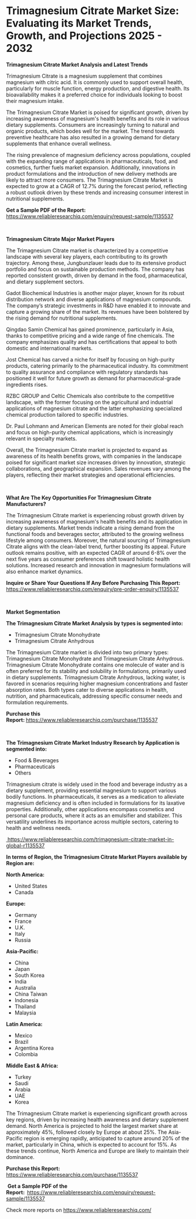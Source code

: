 <p><h1>Trimagnesium Citrate Market Size: Evaluating its Market Trends, Growth, and Projections 2025 - 2032</h1></p><p><strong>Trimagnesium Citrate Market Analysis and Latest Trends</strong></p>
<p><p>Trimagnesium Citrate is a magnesium supplement that combines magnesium with citric acid. It is commonly used to support overall health, particularly for muscle function, energy production, and digestive health. Its bioavailability makes it a preferred choice for individuals looking to boost their magnesium intake.</p><p>The Trimagnesium Citrate Market is poised for significant growth, driven by increasing awareness of magnesium's health benefits and its role in various dietary supplements. Consumers are increasingly turning to natural and organic products, which bodes well for the market. The trend towards preventive healthcare has also resulted in a growing demand for dietary supplements that enhance overall wellness.</p><p>The rising prevalence of magnesium deficiency across populations, coupled with the expanding range of applications in pharmaceuticals, food, and cosmetics, further fuels market expansion. Additionally, innovations in product formulations and the introduction of new delivery methods are likely to attract more consumers. The Trimagnesium Citrate Market is expected to grow at a CAGR of 12.7% during the forecast period, reflecting a robust outlook driven by these trends and increasing consumer interest in nutritional supplements.</p></p>
<p><strong>Get a Sample PDF of the Report:&nbsp;</strong> <a href="https://www.reliableresearchiq.com/enquiry/request-sample/1135537?utm_campaign=2810&utm_medium=2&utm_source=Github&utm_content=ia&utm_term=01042025&utm_id=trimagnesium-citrate">https://www.reliableresearchiq.com/enquiry/request-sample/1135537</a></p>
<p>&nbsp;</p>
<p><strong>Trimagnesium Citrate Major Market Players</strong></p>
<p><p>The Trimagnesium Citrate market is characterized by a competitive landscape with several key players, each contributing to its growth trajectory. Among these, Jungbunzlauer leads due to its extensive product portfolio and focus on sustainable production methods. The company has reported consistent growth, driven by demand in the food, pharmaceutical, and dietary supplement sectors.</p><p>Gadot Biochemical Industries is another major player, known for its robust distribution network and diverse applications of magnesium compounds. The company’s strategic investments in R&D have enabled it to innovate and capture a growing share of the market. Its revenues have been bolstered by the rising demand for nutritional supplements.</p><p>Qingdao Samin Chemical has gained prominence, particularly in Asia, thanks to competitive pricing and a wide range of fine chemicals. The company emphasizes quality and has certifications that appeal to both domestic and international markets.</p><p>Jost Chemical has carved a niche for itself by focusing on high-purity products, catering primarily to the pharmaceutical industry. Its commitment to quality assurance and compliance with regulatory standards has positioned it well for future growth as demand for pharmaceutical-grade ingredients rises.</p><p>RZBC GROUP and Celtic Chemicals also contribute to the competitive landscape, with the former focusing on the agricultural and industrial applications of magnesium citrate and the latter emphasizing specialized chemical production tailored to specific industries.</p><p>Dr. Paul Lohmann and American Elements are noted for their global reach and focus on high-purity chemical applications, which is increasingly relevant in specialty markets.</p><p>Overall, the Trimagnesium Citrate market is projected to expand as awareness of its health benefits grows, with companies in the landscape poised for significant market size increases driven by innovation, strategic collaborations, and geographical expansion. Sales revenues vary among the players, reflecting their market strategies and operational efficiencies.</p></p>
<p>&nbsp;</p>
<p><strong>What Are The Key Opportunities For Trimagnesium Citrate Manufacturers?</strong></p>
<p><p>The Trimagnesium Citrate market is experiencing robust growth driven by increasing awareness of magnesium's health benefits and its application in dietary supplements. Market trends indicate a rising demand from the functional foods and beverages sector, attributed to the growing wellness lifestyle among consumers. Moreover, the natural sourcing of Trimagnesium Citrate aligns with the clean-label trend, further boosting its appeal. Future outlook remains positive, with an expected CAGR of around 6-8% over the next five years as consumer preferences shift toward holistic health solutions. Increased research and innovation in magnesium formulations will also enhance market dynamics.</p></p>
<p><strong>Inquire or Share Your Questions If Any Before Purchasing This Report:</strong> <a href="https://www.reliableresearchiq.com/enquiry/pre-order-enquiry/1135537?utm_campaign=2810&utm_medium=2&utm_source=Github&utm_content=ia&utm_term=01042025&utm_id=trimagnesium-citrate">https://www.reliableresearchiq.com/enquiry/pre-order-enquiry/1135537</a></p>
<p>&nbsp;</p>
<p><strong>Market Segmentation</strong></p>
<p><strong>The Trimagnesium Citrate Market Analysis by types is segmented into:</strong></p>
<p><ul><li>Trimagnesium Citrate Monohydrate</li><li>Trimagnesium Citrate Anhydrous</li></ul></p>
<p><p>The Trimagnesium Citrate market is divided into two primary types: Trimagnesium Citrate Monohydrate and Trimagnesium Citrate Anhydrous. Trimagnesium Citrate Monohydrate contains one molecule of water and is often preferred for its stability and solubility in formulations, primarily used in dietary supplements. Trimagnesium Citrate Anhydrous, lacking water, is favored in scenarios requiring higher magnesium concentrations and faster absorption rates. Both types cater to diverse applications in health, nutrition, and pharmaceuticals, addressing specific consumer needs and formulation requirements.</p></p>
<p><strong>Purchase this Report:&nbsp;</strong><a href="https://www.reliableresearchiq.com/purchase/1135537?utm_campaign=2810&utm_medium=2&utm_source=Github&utm_content=ia&utm_term=01042025&utm_id=trimagnesium-citrate">https://www.reliableresearchiq.com/purchase/1135537</a></p>
<p>&nbsp;</p>
<p><strong>The Trimagnesium Citrate Market Industry Research by Application is segmented into:</strong></p>
<p><ul><li>Food & Beverages</li><li>Pharmaceuticals</li><li>Others</li></ul></p>
<p><p>Trimagnesium citrate is widely used in the food and beverage industry as a dietary supplement, providing essential magnesium to support various bodily functions. In pharmaceuticals, it serves as a medication to alleviate magnesium deficiency and is often included in formulations for its laxative properties. Additionally, other applications encompass cosmetics and personal care products, where it acts as an emulsifier and stabilizer. This versatility underlines its importance across multiple sectors, catering to health and wellness needs.</p></p>
<p><a href="https://www.reliableresearchiq.com/trimagnesium-citrate-market-in-global-r1135537?utm_campaign=2810&utm_medium=2&utm_source=Github&utm_content=ia&utm_term=01042025&utm_id=trimagnesium-citrate">&nbsp;https://www.reliableresearchiq.com/trimagnesium-citrate-market-in-global-r1135537</a></p>
<p><strong>In terms of Region, the Trimagnesium Citrate Market Players available by Region are:</strong></p>
<p>
    <p> <strong> North America: </strong>
        <ul>
            <li>United States</li>
            <li>Canada</li>
        </ul>
        </p> 
    <p> <strong> Europe: </strong>
        <ul>
            <li>Germany</li>
            <li>France</li>
            <li>U.K.</li>
            <li>Italy</li>
            <li>Russia</li>
        </ul>
        </p> 
    <p> <strong> Asia-Pacific: </strong>
        <ul>
            <li>China</li>
            <li>Japan</li>
            <li>South Korea</li>
            <li>India</li>
            <li>Australia</li>
            <li>China Taiwan</li>
            <li>Indonesia</li>
            <li>Thailand</li>
            <li>Malaysia</li>
        </ul>
        </p> 
    <p> <strong> Latin America: </strong>
        <ul>
            <li>Mexico</li>
            <li>Brazil</li>
            <li>Argentina Korea</li>
            <li>Colombia</li>
        </ul>
        </p> 
    <p> <strong> Middle East & Africa: </strong>
        <ul>
            <li>Turkey</li>
            <li>Saudi</li>
            <li>Arabia</li>
            <li>UAE</li>
            <li>Korea</li>
        </ul>
    </p>
    </p>
<p><p>The Trimagnesium Citrate market is experiencing significant growth across key regions, driven by increasing health awareness and dietary supplement demand. North America is projected to hold the largest market share at approximately 45%, followed closely by Europe at about 25%. The Asia-Pacific region is emerging rapidly, anticipated to capture around 20% of the market, particularly in China, which is expected to account for 15%. As these trends continue, North America and Europe are likely to maintain their dominance.</p></p>
<p><strong>Purchase this Report: </strong><a href="https://www.reliableresearchiq.com/purchase/1135537?utm_campaign=2810&utm_medium=2&utm_source=Github&utm_content=ia&utm_term=01042025&utm_id=trimagnesium-citrate">https://www.reliableresearchiq.com/purchase/1135537</a></p>
<p>&nbsp;<strong>Get a Sample PDF of the Report:&nbsp;&nbsp;</strong><a href="https://www.reliableresearchiq.com/enquiry/request-sample/1135537?utm_campaign=2810&utm_medium=2&utm_source=Github&utm_content=ia&utm_term=01042025&utm_id=trimagnesium-citrate">https://www.reliableresearchiq.com/enquiry/request-sample/1135537</a></p>
<p><strong></strong></p>
<p>Check more reports on <a href="https://www.reliableresearchiq.com/?utm_campaign=2810&utm_medium=2&utm_source=Github&utm_content=ia&utm_term=01042025&utm_id=trimagnesium-citrate">https://www.reliableresearchiq.com/</a></p>